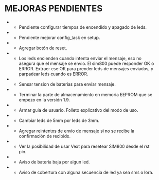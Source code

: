 # MEJORAS PENDIENTES
* * Pendiente configurar tiempos de encendido y apagado de leds.
* * Pendiente mejorar config_task en setup.
* * Agregar botón de reset.
* * Los leds encienden cuando intenta enviar el mensaje, eso no asegura que el mensaje se envio. El sim800 puede responder OK o ERROR. Extraer 
ese OK para prender leds de mensajes enviados, y parpadear leds cuando es ERROR.
* * Sensar tension de baterias para enviar mensaje.
* * Terminar la parte de almacenamiento en memoria EEPROM que se empezo en la versión 1.9.
* * Armar guia de usuario. Folleto explicativo del modo de uso.
* * Cambiar leds de 5mm por leds de 3mm.
* * Agregar reintentos de envio de mensaje si no se recibe la confirmación de recibido.
* * Ver la posibilidad de usar Vext para resetear SIM800 desde el rst pin.
* * Aviso de bateria baja por algun led.
* * Aviso de cobertura con alguna secuencia de led ya sea sms o lora.